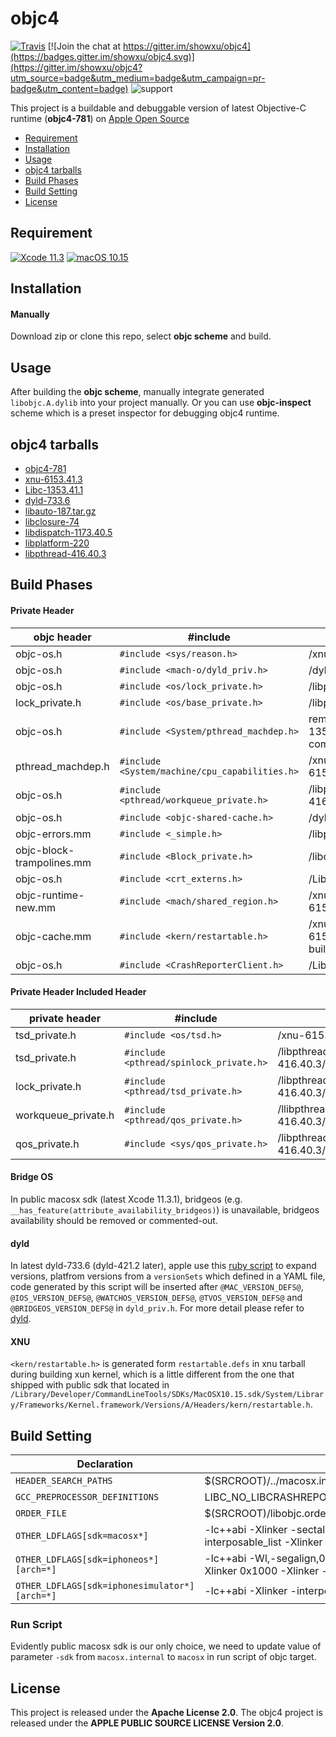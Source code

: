 # **objc4** 
[![Travis](https://img.shields.io/travis/showxu/objc4.svg?style=flat)](https://www.travis-ci.org/showxu/objc4) 
[![Join the chat at https://gitter.im/showxu/objc4](https://badges.gitter.im/showxu/objc4.svg)](https://gitter.im/showxu/objc4?utm_source=badge&utm_medium=badge&utm_campaign=pr-badge&utm_content=badge) 
![support](https://img.shields.io/badge/support-macOS%20%7C%20iOS-orange.svg)

This project is a buildable and debuggable version of latest Objective-C runtime (**objc4-781**) on [Apple Open Source](https://opensource.apple.com/tarballs/objc4/)

- [Requirement](#Requirement)
- [Installation](#Installation)
- [Usage](#Usage)
- [objc4 tarballs](#target-dependencies-tarballs)
- [Build Phases](#Build-Phases)
- [Build Setting](#build-setting)
- [License](#license)


## **Requirement**
[![Xcode 11.3](https://img.shields.io/badge/Xcode-11.3-blue?colorA=3caefc&colorB=24292e)](https://developer.apple.com/xcode/) 
[![macOS 10.15](https://img.shields.io/badge/macOS-10.15-blue?colorA=blueviolet&colorB=24292e)](https://developer.apple.com/macos/)


## **Installation**

#### Manually
Download zip or clone this repo, select **objc scheme** and build.


## **Usage**
After building the **objc scheme**, manually integrate generated `libobjc.A.dylib` into your project manually. Or you can use **objc-inspect** scheme which is a preset inspector for debugging objc4 runtime.


## **objc4 tarballs**
- [objc4-781](https://opensource.apple.com/tarballs/objc4/objc4-781.tar.gz)
- [xnu-6153.41.3](https://opensource.apple.com/tarballs/xnu/xnu-6153.41.3.tar.gz)
- [Libc-1353.41.1](https://opensource.apple.com/tarballs/Libc/Libc-1353.41.1.tar.gz)
- [dyld-733.6](https://opensource.apple.com/tarballs/dyld/dyld-733.6.tar.gz)
- [libauto-187.tar.gz](https://opensource.apple.com/tarballs/libauto/libauto-187.tar.gz)
- [libclosure-74](https://opensource.apple.com/tarballs/libclosure/libclosure-74.tar.gz)
- [libdispatch-1173.40.5](https://opensource.apple.com/tarballs/libdispatch/libdispatch-1173.40.5.tar.gz)
- [libplatform-220](https://opensource.apple.com/tarballs/libplatform/libplatform-220.tar.gz)
- [libpthread-416.40.3](https://opensource.apple.com/tarballs/libpthread/libpthread-416.40.3.tar.gz)


## **Build Phases**

#### Private Header 
| objc header | #include | tarball |
|------|--------|---------|
| objc-os.h | `#include <sys/reason.h>` | /xnu-6153.41.3/bsd/sys/reason.h |
| objc-os.h | `#include <mach-o/dyld_priv.h>` | /dyld-733.6/include/mach-o/dyld_priv.h |
| objc-os.h | `#include <os/lock_private.h>` | /libplatform-220/private/os/lock_private.h |
| lock_private.h | `#include <os/base_private.h>` | /libplatform-220/private/os/base_private.h |
| objc-os.h | `#include <System/pthread_machdep.h>` | removed in latest Libc tarball (Libc-1353.41.1), this header should be commented-out |
| pthread_machdep.h | `#include <System/machine/cpu_capabilities.h>` | /xnu-6153.41.3/osfmk/machine/cpu_capabilities.h |
| objc-os.h | `#include <pthread/workqueue_private.h>` | /libpthread-416.40.3/private/workqueue_private.h | 
| objc-os.h | `#include <objc-shared-cache.h>` | /dyld-733.6/include/objc-shared-cache.h | 
| objc-errors.mm | `#include <_simple.h>` | /libplatform-220/private/_simple.h | 
| objc-block-trampolines.mm | `#include <Block_private.h>` | /libclosure-74/Block_private.h |
| objc-os.h | `#include <crt_externs.h>` | /Libc-1353.41.1/include/crt_externs.h |
| objc-runtime-new.mm | `#include <mach/shared_region.h>` | /xnu-6153.41.3/osfmk/mach/shared_region.h |
| objc-cache.mm  | `#include <kern/restartable.h>` | /xnu-6153.41.3/osfmk/mach/restartable.defs, build from xnu kernel |
| objc-os.h | `#include <CrashReporterClient.h>` | /Libc-825.24/include/CrashReporterClient.h | 

#### Private Header Included Header
| private header | #include | tarball |
|------|--------|---------|
| tsd_private.h | `#include <os/tsd.h>` | /xnu-6153.41.3/libsyscall/os/tsd.h |
| tsd_private.h | `#include <pthread/spinlock_private.h>` | /libpthread-416.40.3/private/spinlock_private.h |
| lock_private.h | `#include <pthread/tsd_private.h>` | /libpthread-416.40.3/private/tsd_private.h |
| workqueue_private.h | `#include <pthread/qos_private.h>` | /llibpthread-416.40.3/private/qos_private.h |
| qos_private.h | `#include <sys/qos_private.h>`  | /libpthread-416.40.3/sys/qos_private.h |

#### Bridge OS

In public macosx sdk (latest Xcode 11.3.1), bridgeos (e.g. `__has_feature(attribute_availability_bridgeos)`) is unavailable, bridgeos availability should be removed or commented-out.

#### dyld

In latest dyld-733.6 (dyld-421.2 later), apple use this [ruby script](https://opensource.apple.com/source/dyld/dyld-733.6/bin/expand.rb) to expand versions, platfrom versions from a `versionSets` which defined in a YAML file, code generated by this script will be inserted after `@MAC_VERSION_DEFS@`, `@IOS_VERSION_DEFS@`, `@WATCHOS_VERSION_DEFS@`, `@TVOS_VERSION_DEFS@` and `@BRIDGEOS_VERSION_DEFS@` in `dyld_priv.h`. For more detail please refer to [dyld](https://opensource.apple.com/source/dyld).

#### XNU

`<kern/restartable.h>` is generated form `restartable.defs` in xnu tarball during building xun kernel, which is a little different from the one that shipped with public sdk that located in `/Library/Developer/CommandLineTools/SDKs/MacOSX10.15.sdk/System/Library/Frameworks/Kernel.framework/Versions/A/Headers/kern/restartable.h`.


## **Build Setting**
| Declaration | Value |
|-------------|-------|
| `HEADER_SEARCH_PATHS` | $(SRCROOT)/../macosx.internal/System/Library/Frameworks/System.framework/PrivateHeaders |
| `GCC_PREPROCESSOR_DEFINITIONS` | LIBC_NO_LIBCRASHREPORTERCLIENT |
| `ORDER_FILE` | $(SRCROOT)/libobjc.order |
| `OTHER_LDFLAGS[sdk=macosx*]` | -lc++abi -Xlinker -sectalign -Xlinker __DATA -Xlinker __objc_data -Xlinker 0x1000 -Xlinker -interposable_list -Xlinker interposable.txt |
| `OTHER_LDFLAGS[sdk=iphoneos*][arch=*]` | -lc++abi -Wl,-segalign,0x4000 -Xlinker -sectalign -Xlinker __DATA -Xlinker __objc_data -Xlinker 0x1000 -Xlinker -interposable_list -Xlinker interposable.txt -isystem -iframework |
| `OTHER_LDFLAGS[sdk=iphonesimulator*][arch=*]` | -lc++abi -Xlinker -interposable_list -Xlinker interposable.txt |

### Run Script
Evidently public macosx sdk is our only choice, we need to update value of parameter `-sdk` from `macosx.internal` to `macosx` in run script of objc target. 


## License
This project is released under the **Apache License 2.0**. The objc4 project is released under the **APPLE PUBLIC SOURCE LICENSE Version 2.0**.
